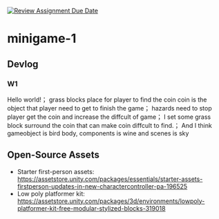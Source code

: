 [![Review Assignment Due Date](https://classroom.github.com/assets/deadline-readme-button-22041afd0340ce965d47ae6ef1cefeee28c7c493a6346c4f15d667ab976d596c.svg)](https://classroom.github.com/a/d-DorLAf)
# minigame-1
## Devlog
### W1
Hello world!；
grass blocks place for player to find the coin
coin is the object that player need to get to finish the game；
hazards need to stop player get the coin and increase the diffcult of game；
I set some grass block surround the coin that can make coin diffcult to find.；
And I think gameobject is bird body, components is wine and scenes is sky
## Open-Source Assets
- Starter first-person assets: https://assetstore.unity.com/packages/essentials/starter-assets-firstperson-updates-in-new-charactercontroller-pa-196525
- Low poly platformer kit: https://assetstore.unity.com/packages/3d/environments/lowpoly-platformer-kit-free-modular-stylized-blocks-319018 

